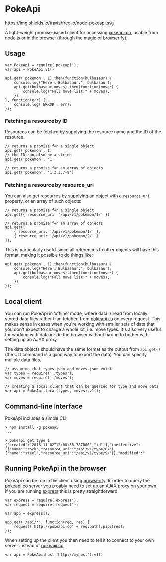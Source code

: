 PokeApi
=======

https://img.shields.io/travis/fred-o/node-pokeapi.svg

A light-weight promise-based client for accessing [pokeapi.co], usable
from node.js or in the browser (through the magic of [browserify]).

## Usage

    var PokeApi = require('pokeapi');
	var api = PokeApi.v1();

    api.get('pokemon', 1).then(function(bulbasaur) {
	    console.log("Here's Bulbasaur:", bulbasaur);
		api.get(bulbasaur.moves).then(function(moves) {
		    console.log("Full move list:" + moves);
        })
    }, function(err) {
        console.log('ERROR', err);
    });

### Fetching a resource by ID

Resources can be fetched by supplying the resource name and the ID of
the resource.

    // returns a promise for a single object
    api.get('pokemon', 1)
	// the ID can also be a string
    api.get('pokemon', '1')

    // returns a promise for an array of objects
    api.get('pokemon', '1,2,3,7-9')

### Fetching a resource by resource_uri

You can also get resources by supplying an object with a
`resource_uri` property, or an array of such objects:

    // returns a promise for a single object
    api.get({ resource_uri: '/api/v1/pokemon/1/' })

    // returns a promise for an array of objects
    api.get([ 
        { resource_uri: '/api/v1/pokemon/1/' }, 
        { resource_uri: '/api/v1/pokemon/2/' }
    ]);

This is particularly useful since all references to other objects will
have this format, making it possible to do things like:

    api.get('pokemon', 1).then(function(bulbasaur) {
	    console.log("Here's Bulbasaur:", bulbasaur);
		api.get(bulbasaur.moves).then(function(moves) {
		    console.log("Full move list:" + moves);
        })
    });

## Local client

You can run PokeApi in 'offline' mode, where data is read from locally
stored data files rather than fetched from [pokeapi.co] on every
request. This makes sense in cases when you're working with smaller
sets of data that you don't expect to change a whole lot, i.e. move
types. It's also very useful for working with data inside the browser
without having to bother with setting up an AJAX proxy.

The data objects should have the same format as the output from
`api.get()` (the CLI command is a good way to export the data). You
can specify muliple data files.

    // assuming that types.json and moves.json exists
    var types = require('./types');
    var moves = require('./moves');

    // creating a local client that can be queried for type and move data
	var api = PokeApi.local(types, moves).v1();

## Command-line Interface

PokeApi includes a simple CLI:

    > npm install -g pokeapi
	...

    > pokeapi get type 1
	{"created":"2013-11-02T12:08:58.787000","id":1,"ineffective":[{"name":"rock","resource_uri":"/api/v1/type/6/"},{"name":"steel","resource_uri":"/api/v1/type/9/"}],"modified":"

## Running PokeApi in the browser

PokeApi can be run in the client using [browserify]. In order to query
the [pokeapi.co] server you proably need to set up an AJAX proxy on
your own. If you are running [express] this is pretty straightforward:

    var express = require('express');
	var request = require('request');

    var app = express();
	
	app.get('/api/*', function(req, res) {
	    request('http://pokeapi.co' + req.path).pipe(res);
    });

When setting up the client you then need to tell it to connect to your
own server instead of [pokeapi.co]:

    var api = PokeApi.host('http://myhost').v1()

[pokeapi.co]:http://pokeapi.co
[browserify]:http://browserify.org/
[express]:http://expressjs.com
